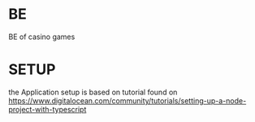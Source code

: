 # BE
BE of casino games

# SETUP
the Application setup is based on tutorial found on https://www.digitalocean.com/community/tutorials/setting-up-a-node-project-with-typescript
